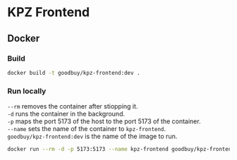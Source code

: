 # KPZ Frontend

## Docker

### Build

```bash
docker build -t goodbuy/kpz-frontend:dev .
```

### Run locally

`--rm` removes the container after stiopping it.\
`-d` runs the container in the background.\
`-p` maps the port 5173 of the host to the port 5173 of the container.\
`--name` sets the name of the container to `kpz-frontend`.\
`goodbuy/kpz-frontend:dev` is the name of the image to run.

```bash
docker run --rm -d -p 5173:5173 --name kpz-frontend goodbuy/kpz-frontend:dev
```
